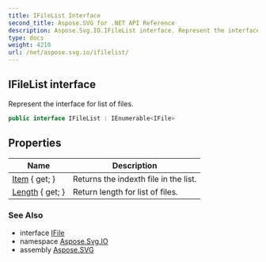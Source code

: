 ```yaml
---
title: IFileList Interface
second_title: Aspose.SVG for .NET API Reference
description: Aspose.Svg.IO.IFileList interface. Represent the interface for list of files
type: docs
weight: 4210
url: /net/aspose.svg.io/ifilelist/
---
```

## IFileList interface

Represent the interface for list of files.

```csharp
public interface IFileList : IEnumerable<IFile>
```

## Properties

| Name | Description |
| --- | --- |
| [Item](../../aspose.svg.io/ifilelist/item/) { get; } | Returns the indexth file in the list. |
| [Length](../../aspose.svg.io/ifilelist/length/) { get; } | Return length for list of files. |

### See Also

* interface [IFile](../ifile/)
* namespace [Aspose.Svg.IO](../../aspose.svg.io/)
* assembly [Aspose.SVG](../../)

